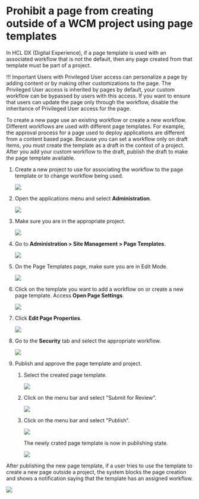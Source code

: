 #  Prohibit a page from creating outside of a WCM project using page templates


In HCL DX (Digital Experience), if a page template is used with an associated workflow that is not the default, then any page created from that template must be part of a project.


!!! Important
    Users with Privileged User access can personalize a page by adding content or by making other customizations to the page. The Privileged User access is inherited by pages by default, your custom workflow can be bypassed by users with this access. If you want to ensure that users can update the page only through the workflow, disable the inheritance of Privileged User access for the page.


To create a new page use an existing workflow or create a new workflow. Different workflows are used with different page templates. For example, the approval process for a page used to deploy applications are different from a content based page.
Because you can set a workflow only on draft items, you must create the template as a draft in the context of a project. After you add your custom workflow to the draft, publish the draft to make the page template available.

1. Create a new project to use for associating the workflow to the page template or to change workflow being used.

    ![](../../../../../images/Workflow_new_project.png)

2. Open the applications menu and select **Administration**.

    ![](../../../../../images/Workflow_Administration.png)

3. Make sure you are in the appropriate project.

    ![](../../../../../images/Workflow_Select_project.png)

4. Go to **Administration > Site Management > Page Templates**.

    ![](../../../../../images/Workflow_Page_template.png)

5. On the Page Templates page, make sure you are in Edit Mode.

    ![](../../../../../images/Workflow_edit_mode.png)

6. Click on the template you want to add a workflow on or create a new page template. Access **Open Page Settings**.

    ![](../../../../../images/Workflow_page_setting.png)

7. Click **Edit Page Properties**.

    ![](../../../../../images/Workflow_page_properties.png)

8. Go to the **Security** tab and select the appropriate workflow.

    ![](../../../../../images/Workflow_Security.png)

9. Publish and approve the page template and project.


    1. Select the created page template.

        ![](../../../../../images/Workflow_publish1.png)

    2. Click on the menu bar and select "Submit for Review".

        ![](../../../../../images/Workflow_publish2.png)

    3. Click on the menu bar and select "Publish".
        
        ![](../../../../../images/Workflow_publish3.png)

        The newly crated page template is now in publishing state.

        ![](../../../../../images/Workflow_publish4.png)
    
After publishing the new page template, if a user tries to use the template to create a new page outside a project, the system blocks the page creation and shows a notification saying that the template has an assigned workflow.

![](../../../../../images/Workflow_Output.png)
